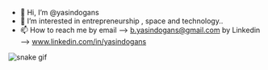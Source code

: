 - 👋 Hi, I’m @yasindogans
- 👀 I’m interested in entrepreneurship , space and technology..
- 📫 How to reach me by email --> b.yasindogans@gmail.com
                     by Linkedin --> www.linkedin.com/in/yasindogans

<!---
yasindogans/yasindogans is a ✨ special ✨ repository because its `README.md` (this file) appears on your GitHub profile.
You can click the Preview link to take a look at your changes.
--->

![snake gif](https://github.com/yasindogans/yasindogans/blob/output/github-contribution-grid-snake.gif)
